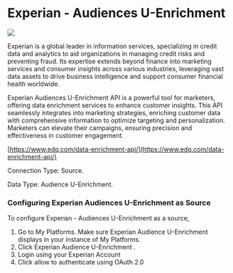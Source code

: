 # Experian - Audiences U-Enrichment

![](https://lh7-us.googleusercontent.com/1noTc45Gu4XbjqMC86vbnFkwzIwddkhg02wYJwGyTyTKEbRvX-cBhsQ9J29lZTMEbepqkDMY5\_f1N9YbOdfDcM0sSfYrjN\_98ZE6oN-5NV\_JiKMvOqE6N3ers2NIqfqhJZ1dDejqBB0YPOWP06I9ZQ)

Experian is a global leader in information services, specializing in credit data and analytics to aid organizations in managing credit risks and preventing fraud. Its expertise extends beyond finance into marketing services and consumer insights across various industries, leveraging vast data assets to drive business intelligence and support consumer financial health worldwide.

Experian Audiences U-Enrichment API is a powerful tool for marketers, offering data enrichment services to enhance customer insights. This API seamlessly integrates into marketing strategies, enriching customer data with comprehensive information to optimize targeting and personalization. Marketers can elevate their campaigns, ensuring precision and effectiveness in customer engagement.

[https://www.edq.com/data-enrichment-api/](https://www.edq.com/data-enrichment-api/)

Connection Type: Source.

Data Type: Audience U-Enrichment.

### Configuring Experian Audiences U-Enrichment as Source

To configure Experian - Audiences U-Enrichment as a source,

1. Go to My Platforms. Make sure Experian Audience U-Enrichment displays in your instance of My Platforms.
2. Click Experian Audience U-Enrichment .
3. Login using your Experian Account
4. Click allow to authenticate using OAuth 2.0

